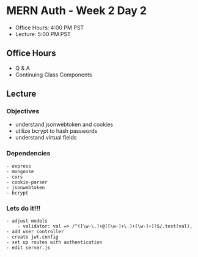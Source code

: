 # MERN Auth - Week 2 Day 2

- Office Hours: 4:00 PM PST
- Lecture: 5:00 PM PST

## Office Hours

- Q & A
- Continuing Class Components

## Lecture

### Objectives

- understand jsonwebtoken and cookies
- utilize bcrypt to hash passwords
- understand virtual fields

### Dependencies

    - express
    - mongoose
    - cors
    - cookie-parser
    - jsonwebtoken
    - bcrypt

### Lets do it!!!

    - adjust models
        - validator: val => /^([\w-\.]+@([\w-]+\.)+[\w-]+)?$/.test(val),
    - add user controller
    - create jwt.config
    - set up routes with authentication
    - edit server.js

